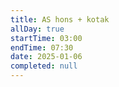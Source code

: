 ```yaml
---
title: AS hons + kotak
allDay: true
startTime: 03:00
endTime: 07:30
date: 2025-01-06
completed: null
---
```


